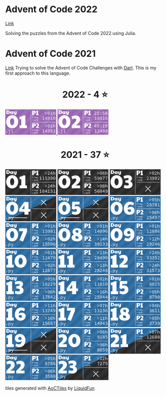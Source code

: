 # Advent of Code 2022
[Link](https://adventofcode.com/2022/)

Solving the puzzles from the Advent of Code 2022 using Julia.

# Advent of Code 2021
[Link](https://adventofcode.com/2021/)
Trying to solve the Advent of Code Challenges with [Dart](https://dart.dev/). This is my first approach to this language.
<!-- AOC TILES BEGIN -->
<h1 align="center">
  2022 - 4 ⭐
</h1>
<a href="2022/day_01/day_01.jl">
  <img src="Media/2022/01.png" width="161px">
</a>
<a href="2022/day_02/day_02.jl">
  <img src="Media/2022/02.png" width="161px">
</a>
<h1 align="center">
  2021 - 37 ⭐
</h1>
<a href="None">
  <img src="Media/2021/01.png" width="161px">
</a>
<a href="None">
  <img src="Media/2021/02.png" width="161px">
</a>
<a href="None">
  <img src="Media/2021/03.png" width="161px">
</a>
<a href="2021/day_04/day_04.py">
  <img src="Media/2021/04.png" width="161px">
</a>
<a href="2021/day_05/day_05.py">
  <img src="Media/2021/05.png" width="161px">
</a>
<a href="2021/day_06/day_06.py">
  <img src="Media/2021/06.png" width="161px">
</a>
<a href="2021/day_07/day_07.py">
  <img src="Media/2021/07.png" width="161px">
</a>
<a href="2021/day_08/day_08.py">
  <img src="Media/2021/08.png" width="161px">
</a>
<a href="2021/day_09/day_09.py">
  <img src="Media/2021/09.png" width="161px">
</a>
<a href="2021/day_10/day_10.py">
  <img src="Media/2021/10.png" width="161px">
</a>
<a href="2021/day_11/day_11.py">
  <img src="Media/2021/11.png" width="161px">
</a>
<a href="2021/day_12/day_12.py">
  <img src="Media/2021/12.png" width="161px">
</a>
<a href="2021/day_13/day_13.py">
  <img src="Media/2021/13.png" width="161px">
</a>
<a href="2021/day_14/day_14.py">
  <img src="Media/2021/14.png" width="161px">
</a>
<a href="2021/day_15/day_15.py">
  <img src="Media/2021/15.png" width="161px">
</a>
<a href="2021/day_16/day_16.py">
  <img src="Media/2021/16.png" width="161px">
</a>
<a href="2021/day_17/day_17.py">
  <img src="Media/2021/17.png" width="161px">
</a>
<a href="2021/day_18/day_18.py">
  <img src="Media/2021/18.png" width="161px">
</a>
<a href="2021/day_19/day_19.py">
  <img src="Media/2021/19.png" width="161px">
</a>
<a href="2021/day_20/day_20.py">
  <img src="Media/2021/20.png" width="161px">
</a>
<a href="2021/day_21/day_21.py">
  <img src="Media/2021/21.png" width="161px">
</a>
<a href="2021/day_22/day_22.py">
  <img src="Media/2021/22.png" width="161px">
</a>
<a href="2021/day_23/day_23.py">
  <img src="Media/2021/23.png" width="161px">
</a>
<!-- AOC TILES END -->

tiles generated with [AoCTiles](https://github.com/LiquidFun/adventofcode) by [LiquidFun](https://github.com/LiquidFun)
